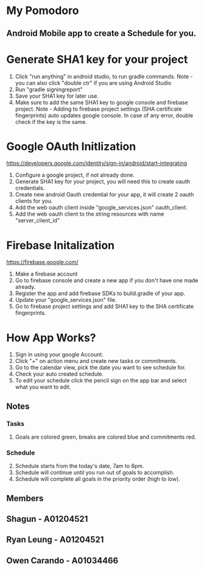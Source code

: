 # My Pomodoro

## Android Mobile app to create a Schedule for you.

# Generate SHA1 key for your project

1. Click "run anything" in android studio, to run gradle commands.
   Note - you can also click "double ctr" if you are using Android Studio
2. Run "gradle signingreport"
3. Save your SHA1 key for later use.
4. Make sure to add the same SHA1 key to google console and firebase project.
   Note - Adding to firebase project settings (SHA certificate fingerprints) 
   auto updates google console. In case of any error, double check if the key
   is the same.

# Google OAuth Initlization

https://developers.google.com/identity/sign-in/android/start-integrating
1. Configure a google project, if not already done.
2. Generate SHA1 key for your project, you will need this to create oauth credentials.
3. Create new android Oauth credential for your app, it will create 2 oauth clients for you.
4. Add the web oauth client inside "google_services.json" oauth_client.
5. Add the web oauth client to the string resources with name "server_client_id"

# Firebase Initalization
https://firebase.google.com/

1. Make a firebase account 
2. Go to firebase console and create a new app if you don't have one made already.
3. Register the app and add firebase SDKs to build.gradle of your app.
4. Update your "google_services.json" file.
5. Go to firebase project settings and add SHA1 key to the SHA certificate fingerprints. 

# How App Works?

1. Sign in using your google Account.
2. Click "+" on action menu and create new tasks or commitments.
3. Go to the calendar view, pick the date you want to see schedule for.
4. Check your auto created schedule.
5. To edit your schedule click the pencil sign on the app bar and select what you want to edit.
## Notes
### Tasks
1. Goals are colored green, breaks are colored blue and commitments red.
### Schedule
2. Schedule starts from the today's date, 7am to 8pm.
3. Schedule will continue until you run out of goals to accomplish.
4. Schedule will complete all goals in the priority order (high to low).

## Members

## Shagun - A01204521
## Ryan Leung - A01204521
## Owen Carando - A01034466
